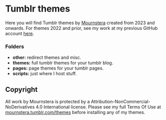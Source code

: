 # Tumblr themes
Here you will find Tumblr themes by [Mournstera](https://mournstera.tumblr.com/) created from 2023 and onwards. For themes 2022 and prior, see my work at my previous GitHub account [here](https://github.com/flipsecph/themes).

### Folders
- **other:** redirect themes and misc.
- **themes:** full tumblr themes for your tumblr blog.
- **pages:** page themes for your tumblr pages.
- **scripts:** just where I host stuff.

## Copyright
All work by Mournstera is protected by a Attribution-NonCommercial-NoDerivatives 4.0 International license. Please see my full Terms Of Use at [mournstera.tumblr.com/themes](https://mournstera.tumblr.com/themes) before installing any of my themes.
